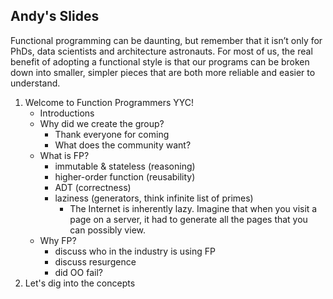 ## Andy's Slides

Functional programming can be daunting, but remember that it isn’t only for PhDs, data scientists and architecture astronauts. For most of us, the real benefit of adopting a functional style is that our programs can be broken down into smaller, simpler pieces that are both more reliable and easier to understand.

1. Welcome to Function Programmers YYC!
    * Introductions
    * Why did we create the group?
        * Thank everyone for coming
        * What does the community want?
    * What is FP?
        * immutable & stateless (reasoning)
        * higher-order function (reusability)
        * ADT (correctness)
        * laziness (generators, think infinite list of primes)
            *  The Internet is inherently lazy. Imagine that when you visit a page on a server, it had to generate all the pages that you can possibly view.
    * Why FP?
        * discuss who in the industry is using FP
        * discuss resurgence
        * did OO fail?
2. Let's dig into the concepts
